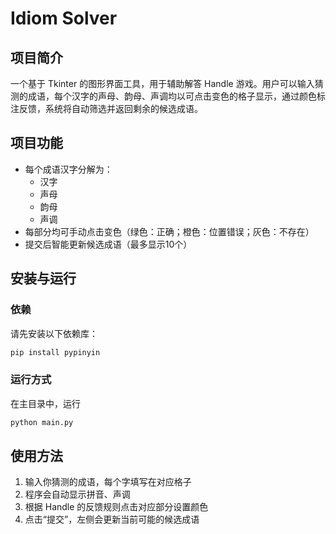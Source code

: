 #  Idiom Solver

## 项目简介
一个基于 Tkinter 的图形界面工具，用于辅助解答 Handle 游戏。用户可以输入猜测的成语，每个汉字的声母、韵母、声调均以可点击变色的格子显示，通过颜色标注反馈，系统将自动筛选并返回剩余的候选成语。

## 项目功能
- 每个成语汉字分解为：
  - 汉字
  - 声母
  - 韵母
  - 声调
- 每部分均可手动点击变色（绿色：正确；橙色：位置错误；灰色：不存在）
- 提交后智能更新候选成语（最多显示10个）

## 安装与运行

### 依赖
请先安装以下依赖库：

```bash
pip install pypinyin
```

### 运行方式

在主目录中，运行

```bash
python main.py
```

## 使用方法

1. 输入你猜测的成语，每个字填写在对应格子
2. 程序会自动显示拼音、声调
3. 根据 Handle 的反馈规则点击对应部分设置颜色
4. 点击“提交”，左侧会更新当前可能的候选成语
